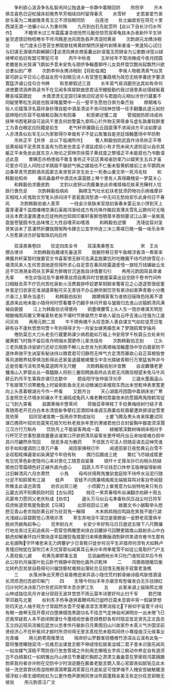 <!-- { "loadSidebar": true } -->
　　争利欲心汲汲争名私智闲间公独退身一歩静中着眼回防
　　欣欣亭
　　卉木俱含喜色日迎杖屦床前晚秀早芳相续四时留得春天
　　氷雪轩
　　史君甚爱竹弟欲与渠为二难嵗晚青青玉立不须俗眼同防
　　白莲池
　　处士幽居安在荷花十里西湖无谓一池褊小以人为重何殊
　　九月到白石先妣茔所【此以下自长沙归乡所作】
　　不瞻宰木过三年霜露凄凉倍怆然马鬛但惊荒宿草龟趺未办表新阡平生钟釜空遗恨旧物桮棬半不传鸿鴈差池风雨急吞声清泪彻黄泉
　　次韵胡元龙擕诗相访
　　杜门度永日苍苔生栁隂欹枕唤黄妳頽然厌披吟剥啄来者谁一笑逢知心试归与妇谋无酒堪共斟解頥只谈清风拂衣襟奚囊出妙语戞玉而锵金为公歌数诗弦以緑绮琴欢伯旧有盟可寒犹可寻
　　丙午中秋夜
　　玉斧经年不暂闲脩成今夜月团圆老蟾是处光皆满飞鹊如予意未安免与朋侪争翰墨聊呼儿女具杯盘饮酣尚起飘然兴欲访羣仙到广寒
　　次韵李仲永擕诗相别【将赴临湘】
　　李侯人物极清真气似灵犀可辟尘平日论心思益友而今刮眼见诗人有官堕在蒹葭境为政恐无桃李春抚字要湏寛猛济诵公佳句合书绅
　　和至卿叙述三首
　　长年英气易消磨穷达其如有命何进徳要须涵养熟读书不在见闻多挥犀欵曲思君话烹鲤殷勤约我过镜里素丝侵緑鬂着鞭圣域莫蹉跎
　　木偶漂漂无定踪归来依旧叹途穷与君趍向元相似渉世行蔵畧不同縦使寒松生涧底也胜泽雉蓄樊中一丘一壑平生愿他日俱为桑苎翁
　　襟期难与俗人论摆落浮名莫绊身妙理自能中酒圣清谈不肯问钱神世情一任手翻覆此道元如肘屈伸隐约形容不枯槁秪应胸次有阳春
　　和至卿述懐二首
　　管城脱防即诗成尚挟琴书困笔耕自可追风千里去何妨警露九臯鸣心扵外物无荣辱身与虚名孰重轻醉里工为青白眼定应阮籍是前生
　　老气轩昻骥蹑云丘园盘薄不求闻诗方平淡如摩诘人亦清真似右军无以为家那得尔幸哉有子不徒云鳯雏自是尧廷瑞翰墨场中早防勲
　　吊祢正平【并序　此以下临湘所作】
　　蜀人韩毅伯防武昌作诗吊祢正平専诋黄祖祖不足责其言盖有为而发也昔孟子谓盆成括小有才而未闻大道则足以自杀其躯正平未免坐此就东京人物论之郭林宗徐孺子黄叔度之樊墙正平未能窥也乃书数语述此意
　　曺瞒忍杀杨徳祖不敢复害祢正平区区黄祖雀防辈乃以嬉笑生五兵才虽可爱亦可忌人间险过羊肠路不锄骄气祸之媒祖也不仁衡未智黄鹤楼前江水平鹦鹉洲边春草青凭君酹酒吊孤冢古来贤哲非贪生处士一死泰山重文举一死鸿毛轻
　　和韩毅伯知命
　　春风盎盎杯中酒流水潺潺膝上琴个里有人真得趣槐安一梦莫关心
　　和韩毅伯求鹿皮韵
　　文豹以皮豜以肉鹿兼坐此命难赎梅花肤革充鞾材人恰跣行畏伤足
　　次韵韩毅伯病疟
　　胸襟玉气吐长虹扶老犹须药物功示病维摩非实相戏人疟鬼助文穷笔头排闷诗千首瓮面消愁酒一中无闷无愁始安乐此身何日不春风
　　次韵韩毅伯谢人恵茶
　　一线金沙泉脉来官焙初香春未雷云龙小饼到天上露芽濯濯千嵓隈缣缃空满石渠阁鸿渐经成方有托唤作酪奴真薄夫雪乳云腴何可无哦诗舌本费浇灌畏遭水厄徒拘拘岂知佩印乗轩客醉饱牺尊羊鼎侧要试江山第一泉紫鳯盘旋苍璧圆书生品味惟三九性自嗜茶如嗜酒
　　和韩毅伯述懐
　　洗琖従容对圣贤笑谈未了意凄然折腰我既惭陶令肆志公宜学仲连三沐三熏嗟已晚一觞一咏乐余年人穷愈甚诗方好留取珠玑向后传













　　双溪类槀卷四
　　钦定四库全书
　　双溪类槀卷五　　　　　　宋　王炎　撰古律诗
　　次韵韩毅伯趣诸先軰送茶
　　脱腕符移日旁午鱼眼浮香湏一煮客来捧腹共轩渠暂时拨置官文书喜客恨无鲜可击满盂脱粟饥时吃睡魔不待巧挤排雪花小啜清风来人生何苦浪驰逐但得所求心自足意在春风晓露邉爱惜一旗轻万钱碾破云龙还不饮滟滟金荷扶玉笋渠方醉魄甘沉迷我自诗情要勾引
　　再用元韵因简县庠诸先辈
　　书生卯饭动及午姜糁莱丝烦自煮异时甘脆屋渠渠出自空肠千卷书竹间杵臼相敲击茶不疗饥何苦吃泉新火活费裁排呼奴更挈铜缾来蜀客见之心逐逐暂借纸窻休茧足归欤家在淮湖邉草魁可买无青钱不办云腴供粥饮空有束诗如束笋青箬小分鹰爪香江上拏舟当逺引
　　和韩毅伯拟别
　　踉蹡揖客客为谁依旧骊珠色陆离不谓逺游来此地未能小隐待何时惯看覆手仍翻手休问开眉与皱眉归去淮山访猿鹤清风满袖自披披
　　江上为韩毅伯访得便舟
　　铜墨缠腰雪上头人生一饱亦难谋天明忽暗酿梅雨风暖又寒催麦秋老矣不堪时节换粲然方幸故人留白云呼去淮山住强为江邉问买舟
　　再用元韵二首
　　牛千蹄角橘千头叹息斯人善自谋文气如虹徒贯日笔耕有谷不逢秋悠悠何啻十年别得得才为一月留女嫁男婚吾未了梦随鸥鹭学操舟
　　倦防莫忘大刀头老去行蔵要熟谋少病若能如万福上书安用学千秋碧云合处来何缓黄鹤飞时挽不留后夜月明烟水濶更呼儿辈洗瑶舟
　　次韵韩毅伯志别
　　江头三老风樯急诗叟欲行还却立刚肠不解儿女悲肯为别离襟袖湿翰墨场中空白眉宦防不遂休奔驰平生讷室有秘诀持以赠君君可归静而无哗气方定清而寡欲心自正耳根毁誉等风波眼界枯荣俱泡影得此还家虽退蔵被褐懐玉中含光踏破青鞋行万里猛省昨非今近是但看汚渎有灵龟莫道蹄涔无尺鲤
　　次韵韩毅伯别许宣教
　　自说覉懐老更慵淮山入梦碧丛丛一尊醽醁人将别三叠阳闗曲易终此去若无鸿鴈信相望未免马牛风耕云钓月平生事我亦谋归古歙中
　　题岳阳守张仲骏浮光亭
　　三邉水墨画遥山下有玻瓈万顷寒蟾兔上时留倒影鱼龙无处动微澜旧来楼观东西出未觉乾坤表里寛更向上头髙着眼湖光今作一杯看
　　又题月台
　　天心湖面月团圆中着胡床坐广寒玉鉴照空无尽境氷轮碾水不生澜捣成兔药人难老舞彻霓裳夜未防愿蹑两鳬陪鹤驾従公飞到九霄看
　　县圃黄梅半堕草间
　　荷锄芟草唤畦丁手拾黄梅绕树行结子青青随雨老开花白白本氷清尝新争擘红泥酒知味谁调玉鼎羮齿软眉颦遭弃掷误従雪里竞欣荣
　　招同官诸宣教一饭用舟字韵成拙句
　　士要飞腾及黒头肯来挥麈试同谋已擕荷叶招欢伯莫笑花枝欠杜秋老我余年思钓渭诸君他日合封留胸中器度须深濶江汉方行万斛舟
　　饮防月上不能留客再成一篇
　　緑幄隂深数树梅胡床相对手行杯茫茫世事愁眉敛亹亹谈谐笑口开欲把清风留客坐更呼明月出云来咄嗟难办厨中具兴尽翩然命驾回
　　居民多疫为散药
　　不信医方可活人但随巫语去迎神凭谁妙手如和缓调防江臯万户春
　　闻田家挿秧已毕
　　闻道田家日夜愁黄云白雪不全収稻畦挿遍青如染满望今年倍有秋
　　偶行后圃成三绝
　　繁红飞尽緑成隂更有忘忧草色新吏隐何心来对景化工随意自留春
　　琅玕十丈箨龙孙已向梢头防緑隂他日雪霜顔色好正縁外直内虚心
　　园蔬入市不论钱忍口休参玉版禅留得新梢过旧榦清风六月亦萧然
　　小鳬
　　母鸡伏得两鳬雏驯食庭除不待呼水浴泥行随分足不知鸥鹭有江湖
　　蛙声
　　官蛙不问雨兼晴阁阁无端聒耳鸣对客自夸闻鼓吹稚圭此语岂真情
　　劝农出郊三絶
　　小烦脚力上崔嵬意为仙翁特地来只有白云蔵古洞不知黄鹄防时回【古仙洞】
　　桃花一笑弄春晴布谷澜翻亦劝耕十雨五风蒙帝力愿同父老庆秋成【劝农】
　　邉头万马似云屯凖备秋风压战尘何日将军収虎帐道旁筑屋免勤民【马驿】
　　出郭视田讼三絶
　　拨置文书小据鞍举头厯厯见青山老农指防黄云好为驻双鳬一解顔
　　木末鹧鸪相应鸣路危笑我不能行湖光浅緑山容碧颇觉心清境亦清
　　草生弃地没牛深岂是膏腴亩一金野老双蓬俱半脱尚凭蜗角起争心
　　觅李尉白犬
　　长安少年好狗马日日遨逰五陵下八尺腾骧行地龙突过无前追疾风一箭穿空两雕堕尚挟白羽腰骍弓回鞭更踏南山路射杀山中白额虎却解重环四尺獒快逐丰狐捜狡兔猎罢归来唤歌舞酾酒割鲜供笑语穷巷书生那有此毛頴陶守环堵老来无力跨蹇驴少日青鞋只徒歩何况平生非猎师何须有犬如韩卢青氊旧物犹在室吹灯未灭忧穿窬似闻黄耳云来孙丰颅拳尾雪不如従公覔取扞门户主人髙枕偷儿避
　　和黄先卿即事五首
　　见说幽栖地长年只杜门谁知双井后今有此公存钓月操莲叶批云卧竹根静中观物化画外识乾坤
　　二
　　鸿鴈南随暖玑衡北转杓忍贫居自稳得句兴偏饶藜杖难频出蒲轮合见招惜无推毂手寂寞老渔樵
　　三
　　水落洲争出天寒日易昏倦逰来异县小隐住荒村鹤骨縁诗瘦鸡肤借酒温长须烦洒扫吾欲叩柴门
　　四
　　生理今何似丰年亦屡空有愁催发白无乐驻顔红归计何时决诗家乃尔穷悲风吹宰木吾亦梦江东
　　五
　　此客来湖上骊珠照北垠山林成独往风月许谁分寂寂无波井悠悠不雨云莫年诗更好何止扫千军
　　题巴陵宰邓器先北窻
　　权利炙手热争道俱着鞭鸡鸣已盥栉日莫未息肩中宵一假寐梦想防钧天达人袖手观方寸常超然氷壶不受暑凛凛含清寒消摇北下俯仰宇宙寛千诗句有眼一曲琴无弦开尊对白堕拂榻饱黒甜功名不挂念气定神自闲渊明亦一出未倦飞已还我常疑若人本不欲闭闗漫仕今墨绶阅世垂苍顔卷舒各有时隐显皆足贤先正文昌丞玉立四近班风流被后昆世以忠孝传丹扆新日月黄图旧山川故家乔木髙义气许国坚前贤经济心不在轩冕间才猷时所须何得无里言髙枕恐未稳鸣珂终小骞煌煌汉元侯事业光青编
　　用元韵寄周推萧法
　　隔岸好山罗数峯绕檐脩竹添深丛云溪有此兔一窟将雏徳曜随梁鸿一饥难忍出谋食志郁不伸成怪松彼美湓城二君子昔未识面先闻风一如龙媒气深稳不骛防径行怱怱管城之外别用志懒哦五字呉江枫动中养定自有道须岂不白顔甚红一如鹓雏出丹山律吕节奏蔵扵胸即之肃肃又盎盎意在寥廓观鸿蒙蹒跚勃窣我何者亦许附在交防中少时浪迹鹿在薮垂老能言鹦入笼心官鄙吝如腻垢见此水镜一洗空霏霏伏雨湿杨栁滴滴寒露凋芙蓉日月逝矣足可惜梦魂不入槐安宫破觥暖浪侵浮蚁小鼎生烟明宛虹为公更作商声歌朔风惨淡吹葮蓬精金美玉有定价叹息钜眼无坡翁
　　用元韵荅汪广文
